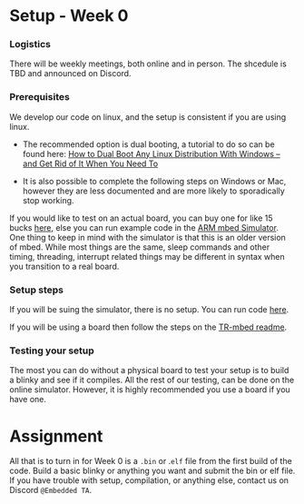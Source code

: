 # Setup - Week 0

### Logistics

There will be weekly meetings, both online and in person. The shcedule is TBD and announced on Discord.

### Prerequisites

We develop our code on linux, and the setup is consistent if you are using linux. 

- The recommended option is dual booting, a tutorial to do so can be found here:
  [How to Dual Boot Any Linux Distribution With Windows – and Get Rid of It When You Need To](https://www.freecodecamp.org/news/how-to-dual-boot-any-linux-distribution-with-windows/)

- It is also possible to complete the following steps on Windows or Mac, however they are less documented and are more likely to sporadically stop working. 

If you would like to test on an actual board, you can buy one for like 15 bucks [here](https://www.mouser.com/ProductDetail/STMicroelectronics/NUCLEO-F446RE?qs=PRtH0mD6DWYnuBoPSlbRCA%3D%3D), else you can run example code in the [ARM mbed Simulator](http://195.130.59.221/). One thing to keep in mind with the simulator is that this is an older version of mbed. While most things are the same, sleep commands and other timing, threading, interrupt related things may be different in syntax when you transition to a real board.

### Setup steps

If you will be suing the simulator, there is no setup. You can run code [here](https://www.mouser.com/ProductDetail/STMicroelectronics/NUCLEO-F446RE?qs=PRtH0mD6DWYnuBoPSlbRCA%3D%3D).

If you will be using a board then follow the steps on the [TR-mbed readme](https://github.com/Triton-Robotics/TR-mbed/blob/main/README.md).

### Testing your setup

The most you can do without a physical board to test your setup is to build a blinky and see if it compiles. All the rest of our testing, can be done on the online simulator. However, it is highly recommended you use a board if you have one.

# Assignment

All that is to turn in for Week 0 is a `.bin` or .`elf` file from the first build of the code.  Build a basic blinky or anything you want and submit the bin or elf file. If you have trouble with setup, compilation, or anything else, contact us on Discord `@Embedded TA`.
